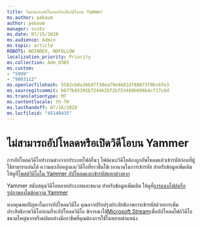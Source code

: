 ```yaml
---
title: ไม่สามารถอัปโหลดหรือเปิดวิดีโอบน Yammer
ms.author: pebaum
author: pebaum
manager: scotv
ms.date: 07/15/2020
ms.audience: Admin
ms.topic: article
ROBOTS: NOINDEX, NOFOLLOW
localization_priority: Priority
ms.collection: Adm_O365
ms.custom:
- "5999"
- "9003112"
ms.openlocfilehash: 5582cb0a36bd7f38ea79e4681d788073f9bc6fe3
ms.sourcegitcommit: b677b85395b7244b2bf2b753468b696b4cf27c8d
ms.translationtype: MT
ms.contentlocale: th-TH
ms.lasthandoff: 07/16/2020
ms.locfileid: "45148435"
---
```

# <a name="unable-to-upload-or-open-video-on-yammer"></a>ไม่สามารถอัปโหลดหรือเปิดวิดีโอบน Yammer

การอัปโหลดวิดีโอทํางานต่างจากประเภทไฟล์อื่นๆ ไฟล์แนบวิดีโอต้องถูกอัพโหลดแล้วเข้ารหัสก่อนที่ผู้ใช้สามารถเล่นได้ ความละเอียดสูงและวิดีโอที่ยาวขึ้นใช้เวลานานในการเข้ารหัส สําหรับข้อมูลเพิ่มเติม ให้ดูที่[โพสต์วิดีโอใน Yammer อัปโหลดและเข้ารหัสแยกต่างหาก](https://support.microsoft.com/office/video-posts-in-yammer-upload-and-encode-separately-5b3a348e-3a0a-4c4b-95b1-eabdf245ba25)   

Yammer สนับสนุนวิดีโอหลายประเภทและขนาด สําหรับข้อมูลเพิ่มเติม ให้ดูที่[การแนบไฟล์หรือรูปภาพลงในข้อความ Yammer](https://support.microsoft.com/office/attach-a-file-or-image-to-a-yammer-message-f576d4d1-ad66-4ce4-9c43-46cf75978dbf)   

หากคุณพบปัญหาในการอัปโหลดวิดีโอ คุณอาจปรับปรุงประสิทธิภาพการเข้ารหัสด้วยการเพิ่มประสิทธิภาพวิดีโอก่อนที่จะอัปโหลดวิดีโอ พิจารณาใช้[Microsoft Stream](https://docs.microsoft.com/stream/overview)เพื่ออัปโหลดไฟล์วิดีโอขนาดใหญ่มากหรือผลิตอย่างมืออาชีพที่คุณต้องการใช้ในหลายตําแหน่ง